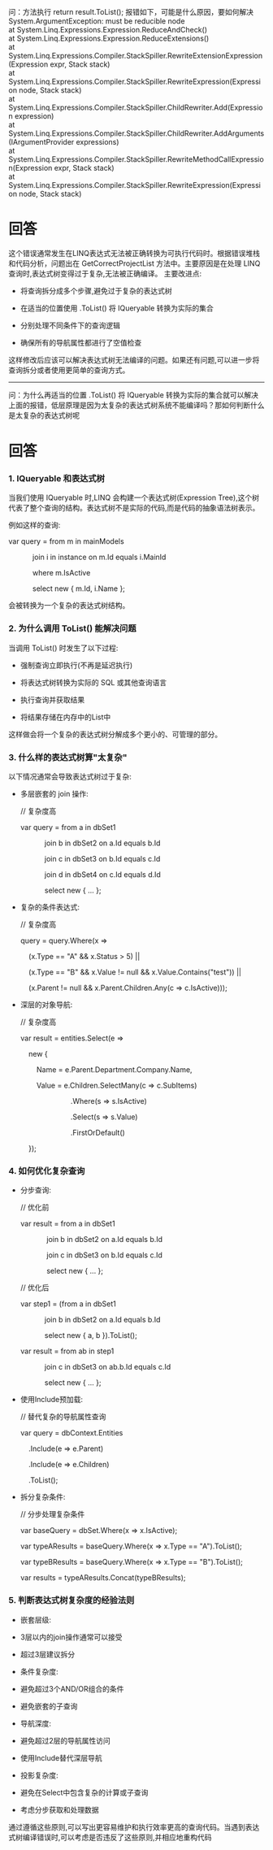 问：方法执行 return result.ToList(); 报错如下，可能是什么原因，要如何解决  
System.ArgumentException: must be reducible node  
at System.Linq.Expressions.Expression.ReduceAndCheck()  
at System.Linq.Expressions.Expression.ReduceExtensions()  
at System.Linq.Expressions.Compiler.StackSpiller.RewriteExtensionExpression(Expression expr, Stack stack)  
at System.Linq.Expressions.Compiler.StackSpiller.RewriteExpression(Expression node, Stack stack)  
at System.Linq.Expressions.Compiler.StackSpiller.ChildRewriter.Add(Expression expression)  
at System.Linq.Expressions.Compiler.StackSpiller.ChildRewriter.AddArguments(IArgumentProvider expressions)  
at System.Linq.Expressions.Compiler.StackSpiller.RewriteMethodCallExpression(Expression expr, Stack stack)  
at System.Linq.Expressions.Compiler.StackSpiller.RewriteExpression(Expression node, Stack stack)

# 回答
这个错误通常发生在LINQ表达式无法被正确转换为可执行代码时。根据错误堆栈和代码分析，问题出在 GetCorrectProjectList 方法中。主要原因是在处理 LINQ 查询时,表达式树变得过于复杂,无法被正确编译。
主要改进点:

- 将查询拆分成多个步骤,避免过于复杂的表达式树

- 在适当的位置使用 .ToList() 将 IQueryable 转换为实际的集合

- 分别处理不同条件下的查询逻辑

- 确保所有的导航属性都进行了空值检查

这样修改后应该可以解决表达式树无法编译的问题。如果还有问题,可以进一步将查询拆分或者使用更简单的查询方式。

***
问：为什么再适当的位置 .ToList() 将 IQueryable 转换为实际的集合就可以解决上面的报错，低层原理是因为太复杂的表达式树系统不能编译吗？那如何判断什么是太复杂的表达式树呢

# 回答
### 1. IQueryable 和表达式树

当我们使用 IQueryable 时,LINQ 会构建一个表达式树(Expression Tree),这个树代表了整个查询的结构。表达式树不是实际的代码,而是代码的抽象语法树表示。

例如这样的查询:

var query = from m in mainModels

            join i in instance on m.Id equals i.MainId

            where m.IsActive

            select new { m.Id, i.Name };

会被转换为一个复杂的表达式树结构。

### 2. 为什么调用 ToList() 能解决问题

当调用 ToList() 时发生了以下过程:

- 强制查询立即执行(不再是延迟执行)

- 将表达式树转换为实际的 SQL 或其他查询语言

- 执行查询并获取结果

- 将结果存储在内存中的List中

这样做会将一个复杂的表达式树分解成多个更小的、可管理的部分。

### 3. 什么样的表达式树算"太复杂"

以下情况通常会导致表达式树过于复杂:

- 多层嵌套的 join 操作:
    
    // 复杂度高
    
    var query = from a in dbSet1
    
                join b in dbSet2 on a.Id equals b.Id
    
                join c in dbSet3 on b.Id equals c.Id
    
                join d in dbSet4 on c.Id equals d.Id
    
                select new { ... };
    

- 复杂的条件表达式:
    
    // 复杂度高
    
    query = query.Where(x => 
    
        (x.Type == "A" && x.Status > 5) || 
    
        (x.Type == "B" && x.Value != null && x.Value.Contains("test")) ||
    
        (x.Parent != null && x.Parent.Children.Any(c => c.IsActive)));
    

- 深层的对象导航:
    
    // 复杂度高
    
    var result = entities.Select(e => 
    
        new {
    
            Name = e.Parent.Department.Company.Name,
    
            Value = e.Children.SelectMany(c => c.SubItems)
    
                             .Where(s => s.IsActive)
    
                             .Select(s => s.Value)
    
                             .FirstOrDefault()
    
        });
    

### 4. 如何优化复杂查询

- 分步查询:
    
    // 优化前
    
    var result = from a in dbSet1
    
                 join b in dbSet2 on a.Id equals b.Id
    
                 join c in dbSet3 on b.Id equals c.Id
    
                 select new { ... };
    
    // 优化后
    
    var step1 = (from a in dbSet1
    
                join b in dbSet2 on a.Id equals b.Id
    
                select new { a, b }).ToList();
    
    var result = from ab in step1
    
                join c in dbSet3 on ab.b.Id equals c.Id
    
                select new { ... };
    

- 使用Include预加载:
    
    // 替代复杂的导航属性查询
    
    var query = dbContext.Entities
    
        .Include(e => e.Parent)
    
        .Include(e => e.Children)
    
        .ToList();
    

- 拆分复杂条件:
    
    // 分步处理复杂条件
    
    var baseQuery = dbSet.Where(x => x.IsActive);
    
    var typeAResults = baseQuery.Where(x => x.Type == "A").ToList();
    
    var typeBResults = baseQuery.Where(x => x.Type == "B").ToList();
    
    var results = typeAResults.Concat(typeBResults);
    

### 5. 判断表达式树复杂度的经验法则

- 嵌套层级:

- 3层以内的join操作通常可以接受

- 超过3层建议拆分

- 条件复杂度:

- 避免超过3个AND/OR组合的条件

- 避免嵌套的子查询

- 导航深度:

- 避免超过2层的导航属性访问

- 使用Include替代深层导航

- 投影复杂度:

- 避免在Select中包含复杂的计算或子查询

- 考虑分步获取和处理数据

通过遵循这些原则,可以写出更容易维护和执行效率更高的查询代码。当遇到表达式树编译错误时,可以考虑是否违反了这些原则,并相应地重构代码